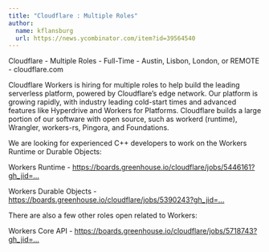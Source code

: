 ```yaml
---
title: "Cloudflare : Multiple Roles"
author:
  name: kflansburg
  url: https://news.ycombinator.com/item?id=39564540
---
```

Cloudflare - Multiple Roles - Full-Time - Austin, Lisbon, London, or REMOTE - cloudflare.com

Cloudflare Workers is hiring for multiple roles to help build the leading serverless platform, powered by Cloudflare’s edge network. Our platform is growing rapidly, with industry leading cold-start times and advanced features like Hyperdrive and Workers for Platforms. Cloudflare builds a large portion of our software with open source, such as workerd (runtime), Wrangler, workers-rs, Pingora, and Foundations.

We are looking for experienced C++ developers to work on the Workers Runtime or Durable Objects:

Workers Runtime - <a href="https:&#x2F;&#x2F;boards.greenhouse.io&#x2F;cloudflare&#x2F;jobs&#x2F;5446161?gh_jid=5446161" rel="nofollow">https:&#x2F;&#x2F;boards.greenhouse.io&#x2F;cloudflare&#x2F;jobs&#x2F;5446161?gh_jid=...</a>

Workers Durable Objects - <a href="https:&#x2F;&#x2F;boards.greenhouse.io&#x2F;cloudflare&#x2F;jobs&#x2F;5390243?gh_jid=5390243" rel="nofollow">https:&#x2F;&#x2F;boards.greenhouse.io&#x2F;cloudflare&#x2F;jobs&#x2F;5390243?gh_jid=...</a>

There are also a few other roles open related to Workers:

Workers Core API - <a href="https:&#x2F;&#x2F;boards.greenhouse.io&#x2F;cloudflare&#x2F;jobs&#x2F;5718743?gh_jid=5718743" rel="nofollow">https:&#x2F;&#x2F;boards.greenhouse.io&#x2F;cloudflare&#x2F;jobs&#x2F;5718743?gh_jid=...</a>
